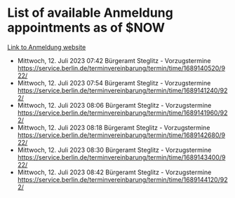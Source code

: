# List of available Anmeldung appointments as of $NOW
[Link to Anmeldung website](https://service.berlin.de/terminvereinbarung/termin/tag.php?termin=1&anliegen[]=120686&dienstleisterlist=122210,122217,327316,122219,327312,122227,327314,122231,327346,122243,327348,122254,122252,329742,122260,329745,122262,329748,122271,327278,122273,327274,122277,327276,330436,122280,327294,122282,327290,122284,327292,122291,327270,122285,327266,122286,327264,122296,327268,150230,329760,122297,327286,122294,327284,122312,329763,122314,329775,122304,327330,122311,327334,122309,327332,317869,122281,327352,122279,329772,122283,122276,327324,122274,327326,122267,329766,122246,327318,122251,327320,122257,327322,122208,327298,122226,327300&herkunft=http%3A%2F%2Fservice.berlin.de%2Fdienstleistung%2F120686%2F)
- Mittwoch, 12. Juli 2023 07:42 Bürgeramt Steglitz - Vorzugstermine https://service.berlin.de/terminvereinbarung/termin/time/1689140520/922/
- Mittwoch, 12. Juli 2023 07:54 Bürgeramt Steglitz - Vorzugstermine https://service.berlin.de/terminvereinbarung/termin/time/1689141240/922/
- Mittwoch, 12. Juli 2023 08:06 Bürgeramt Steglitz - Vorzugstermine https://service.berlin.de/terminvereinbarung/termin/time/1689141960/922/
- Mittwoch, 12. Juli 2023 08:18 Bürgeramt Steglitz - Vorzugstermine https://service.berlin.de/terminvereinbarung/termin/time/1689142680/922/
- Mittwoch, 12. Juli 2023 08:30 Bürgeramt Steglitz - Vorzugstermine https://service.berlin.de/terminvereinbarung/termin/time/1689143400/922/
- Mittwoch, 12. Juli 2023 08:42 Bürgeramt Steglitz - Vorzugstermine https://service.berlin.de/terminvereinbarung/termin/time/1689144120/922/
